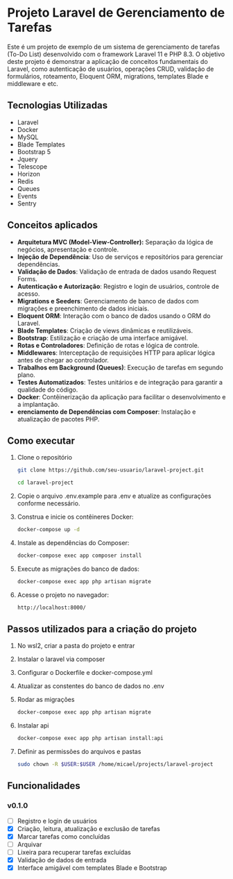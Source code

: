 # Projeto Laravel de Gerenciamento de Tarefas

Este é um projeto de exemplo de um sistema de gerenciamento de tarefas (To-Do List) desenvolvido com o framework Laravel 11 e PHP 8.3. O objetivo deste projeto é demonstrar a aplicação de conceitos fundamentais do Laravel, como autenticação de usuários, operações CRUD, validação de formulários, roteamento, Eloquent ORM, migrations, templates Blade e middleware e etc.

## Tecnologias Utilizadas

- Laravel
- Docker
- MySQL
- Blade Templates
- Bootstrap 5
- Jquery
- Telescope
- Horizon
- Redis
- Queues
- Events
- Sentry

## Conceitos aplicados

- **Arquitetura MVC (Model-View-Controller):** Separação da lógica de negócios, apresentação e controle.
- **Injeção de Dependência**: Uso de serviços e repositórios para gerenciar dependências.
- **Validação de Dados**: Validação de entrada de dados usando Request Forms.
- **Autenticação e Autorização**: Registro e login de usuários, controle de acesso.
- **Migrations e Seeders**: Gerenciamento de banco de dados com migrações e preenchimento de dados iniciais.
- **Eloquent ORM**: Interação com o banco de dados usando o ORM do Laravel.
- **Blade Templates**: Criação de views dinâmicas e reutilizáveis.
- **Bootstrap**: Estilização e criação de uma interface amigável.
- **Rotas e Controladores**: Definição de rotas e lógica de controle.
- **Middlewares**: Interceptação de requisições HTTP para aplicar lógica antes de chegar ao controlador.
- **Trabalhos em Background (Queues)**: Execução de tarefas em segundo plano.
- **Testes Automatizados**: Testes unitários e de integração para garantir a qualidade do código.
- **Docker**: Contêinerização da aplicação para facilitar o desenvolvimento e a implantação.
- **erenciamento de Dependências com Composer**: Instalação e atualização de pacotes PHP.

## Como executar

1. Clone o repositório

   ```bash
   git clone https://github.com/seu-usuario/laravel-project.git
   ```

   ```bash
   cd laravel-project
   ```

2. Copie o arquivo .env.example para .env e atualize as configurações conforme necessário.
3. Construa e inicie os contêineres Docker:

   ```bash
   docker-compose up -d
   ```

4. Instale as dependências do Composer:

   ```bash
   docker-compose exec app composer install
   ```

5. Execute as migrações do banco de dados:

   ```bash
   docker-compose exec app php artisan migrate
   ```

6. Acesse o projeto no navegador:

   ```bash
   http://localhost:8000/
   ```

## Passos utilizados para a criação do projeto

1. No wsl2, criar a pasta do projeto e entrar
2. Instalar o laravel via composer
3. Configurar o Dockerfile e docker-compose.yml
4. Atualizar as constentes do banco de dados no .env
5. Rodar as migrações

   ```bash
   docker-compose exec app php artisan migrate
   ```

6. Instalar api

   ```bash
   docker-compose exec app php artisan install:api
   ```

7. Definir as permissões do arquivos e pastas

   ```bash
   sudo chown -R $USER:$USER /home/micael/projects/laravel-project
   ```

## Funcionalidades

### v0.1.0

- [ ] Registro e login de usuários
- [x] Criação, leitura, atualização e exclusão de tarefas
- [x] Marcar tarefas como concluídas
- [ ] Arquivar
- [ ] Lixeira para recuperar tarefas excluídas
- [x] Validação de dados de entrada
- [x] Interface amigável com templates Blade e Bootstrap

